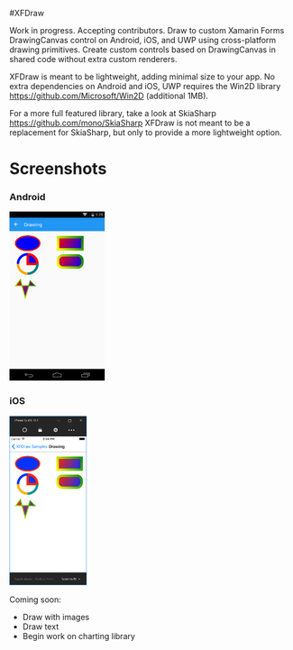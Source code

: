 #XFDraw

Work in progress. Accepting contributors. Draw to custom Xamarin Forms DrawingCanvas control on Android, iOS, and UWP using cross-platform drawing primitives. Create custom controls based on DrawingCanvas in shared code without extra custom renderers.

XFDraw is meant to be lightweight, adding minimal size to your app. No extra dependencies on Android and iOS, UWP requires the Win2D library https://github.com/Microsoft/Win2D (additional 1MB).

For a more full featured library, take a look at SkiaSharp https://github.com/mono/SkiaSharp XFDraw is not meant to be a replacement for SkiaSharp, but only to provide a more lightweight option.

# Screenshots

### Android

<img src="/Screenshots/Android_Draw.PNG" height="300"/>

### iOS

<img src="/Screenshots/iOS_Draw.PNG" height="300"/>

Coming soon:
- Draw with images
- Draw text
- Begin work on charting library
